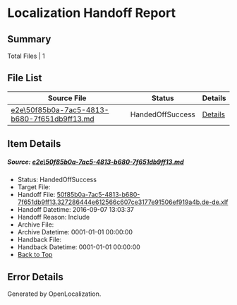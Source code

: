 # <a name='report-top'></a> Localization Handoff Report

## Summary
 Total Files | 1

## File List
 Source File | Status | Details 
 ----------- | ------ | ------- 
 [e2e\50f85b0a-7ac5-4813-b680-7f651db9ff13.md](https://github.com/OpenLocalizationTestOrg/ol-test0/blob/b8bf88e8c0bddcc179de57eaa62f0076e3675d5a/e2e/50f85b0a-7ac5-4813-b680-7f651db9ff13.md) | HandedOffSuccess | [Details](#2f53e45c6ec9f3717cb2f819e835cef2a77e0f662)

## Item Details
##### <a name='2f53e45c6ec9f3717cb2f819e835cef2a77e0f662'></a> Source: [e2e\50f85b0a-7ac5-4813-b680-7f651db9ff13.md](https://github.com/OpenLocalizationTestOrg/ol-test0/blob/b8bf88e8c0bddcc179de57eaa62f0076e3675d5a/e2e/50f85b0a-7ac5-4813-b680-7f651db9ff13.md)
* Status: HandedOffSuccess
* Target File: 
* Handoff File: [50f85b0a-7ac5-4813-b680-7f651db9ff13.327286444e612566c607ce3177e91506ef919a4b.de-de.xlf](https://github.com/OpenLocalizationTestOrg/ol-test0-handoff/blob/f2884340da972a3c5e448549e6fe0da07115f6b9/ol-handoff/OpenLocalizationTestOrg/ol-test0-dede/yuwzho/ht/50f85b0a-7ac5-4813-b680-7f651db9ff13.327286444e612566c607ce3177e91506ef919a4b.de-de.xlf)
* Handoff Datetime: 2016-09-07 13:03:37
* Handoff Reason: Include
* Archive File: 
* Archive Datetime: 0001-01-01 00:00:00
* Handback File: 
* Handback Datetime: 0001-01-01 00:00:00
* [Back to Top](#report-top)


## Error Details

Generated by OpenLocalization.
